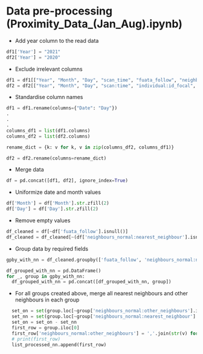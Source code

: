 # Data pre-processing (Proximity_Data_(Jan_Aug).ipynb)

- Add year column to the read data

```Python
df1['Year'] = "2021"
df2['Year'] = "2020"
```

- Exclude irrelevant columns

```Python
df1 = df1[["Year", "Month", "Day", "scan_time", "fuata_follow", "neighbours_normal:nearest_neighbour", "neighbours_normal:other_neighbours"]]
df2 = df2[["Year", "Month", "Day", "scan:time", "individual:id_focal", "nearest_neighbour", "neighbours:other_neighbours"]]
```

- Standardise column names

```Python
df1 = df1.rename(columns={"Date": "Day"})
.
.
.
columns_df1 = list(df1.columns)
columns_df2 = list(df2.columns)

rename_dict = {k: v for k, v in zip(columns_df2, columns_df1)}

df2 = df2.rename(columns=rename_dict)
```

- Merge data

```Python
df = pd.concat([df1, df2], ignore_index=True)
```

- Uniformize date and month values

```Python
df['Month'] = df['Month'].str.zfill(2)
df['Day'] = df['Day'].str.zfill(2)
```

- Remove empty values

```Python
df_cleaned = df[~df['fuata_follow'].isnull()]
df_cleaned = df_cleaned[~(df['neighbours_normal:nearest_neighbour'].isnull() & df['neighbours_normal:other_neighbours'].isnull())]
```

- Group data by required fields

```Python
gpby_with_nn = df_cleaned.groupby(['fuata_follow', 'neighbours_normal:nearest_neighbour', 'Date', 'hour'])

df_grouped_with_nn = pd.DataFrame()
for _, group in gpby_with_nn:
  df_grouped_with_nn = pd.concat([df_grouped_with_nn, group])
```

- For all groups created above, merge all nearest neighbours and other neighbours in each group

```Python
  set_on = set(group.loc[~group['neighbours_normal:other_neighbours'].isna(), 'neighbours_normal:other_neighbours'].values)
  set_nn = set(group.loc[~group['neighbours_normal:nearest_neighbour'].isna(), 'neighbours_normal:nearest_neighbour'].values)
  set_on = set_on - set_nn
  first_row = group.iloc[0]
  first_row['neighbours_normal:other_neighbours'] = ','.join(str(v) for v in list(set_on))
  # print(first_row)
  list_processed_nn.append(first_row)
```
